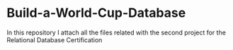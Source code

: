 # Build-a-World-Cup-Database
In this repository I attach all the files related with the second project for the Relational Database Certification
